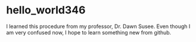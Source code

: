 # hello_world346
I learned this procedure from my professor, Dr. Dawn Susee.
Even though I am very confused now, I hope to learn something new from github.
